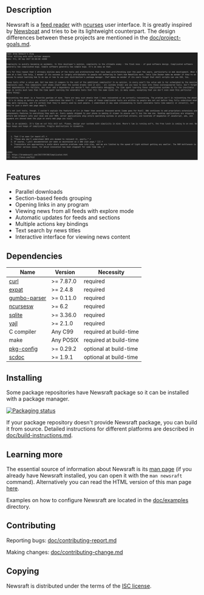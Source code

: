 ## Description

Newsraft is a [feed reader](https://en.wikipedia.org/wiki/News_aggregator) with
[ncurses](https://en.wikipedia.org/wiki/Ncurses) user interface. It is greatly
inspired by [Newsboat](https://www.newsboat.org) and tries to be its lightweight
counterpart. The design differences between these projects are mentioned in the
[doc/project-goals.md](https://codeberg.org/grisha/newsraft/src/branch/main/doc/project-goals.md).

![Newsraft in action](doc/newsraft.png)

## Features

* Parallel downloads
* Section-based feeds grouping
* Opening links in any program
* Viewing news from all feeds with explore mode
* Automatic updates for feeds and sections
* Multiple actions key bindings
* Text search by news titles
* Interactive interface for viewing news content

## Dependencies

| Name                                                               | Version   | Necessity              |
|--------------------------------------------------------------------|-----------|------------------------|
| [curl](https://curl.se)                                            | >= 7.87.0 | required               |
| [expat](https://github.com/libexpat/libexpat)                      | >= 2.4.8  | required               |
| [gumbo-parser](https://codeberg.org/grisha/gumbo-parser)           | >= 0.11.0 | required               |
| [ncursesw](https://invisible-island.net/ncurses)                   | >= 6.2    | required               |
| [sqlite](https://www.sqlite.org)                                   | >= 3.36.0 | required               |
| [yajl](https://github.com/lloyd/yajl)                              | >= 2.1.0  | required               |
| C compiler                                                         | Any C99   | required at build-time |
| make                                                               | Any POSIX | required at build-time |
| [pkg-config](https://www.freedesktop.org/wiki/Software/pkg-config) | >= 0.29.2 | optional at build-time |
| [scdoc](https://git.sr.ht/~sircmpwn/scdoc)                         | >= 1.9.1  | optional at build-time |

## Installing

Some package repositories have Newsraft package so it can be installed with a
package manager.

[![Packaging status](https://repology.org/badge/vertical-allrepos/newsraft.svg)](https://repology.org/project/newsraft/versions)

If your package repository doesn't provide Newsraft package, you can build it
from source. Detailed instructions for different platforms are described in
[doc/build-instructions.md](https://codeberg.org/grisha/newsraft/src/branch/main/doc/build-instructions.md).

## Learning more

The essential source of information about Newsraft is its
[man page](https://codeberg.org/grisha/newsraft/src/branch/main/doc/newsraft.1)
(if you already have Newsraft installed, you can open it with the `man newsraft` command).
Alternatively you can read the HTML version of this man page [here](https://txgk.ru/newsraft.html).

Examples on how to configure Newsraft are located in the
[doc/examples](https://codeberg.org/grisha/newsraft/src/branch/main/doc/examples)
directory.

## Contributing

Reporting bugs: [doc/contributing-report.md](https://codeberg.org/grisha/newsraft/src/branch/main/doc/contributing-report.md)

Making changes: [doc/contributing-change.md](https://codeberg.org/grisha/newsraft/src/branch/main/doc/contributing-change.md)

## Copying

Newsraft is distributed under the terms of the
[ISC license](https://codeberg.org/grisha/newsraft/src/branch/main/doc/license.txt).
